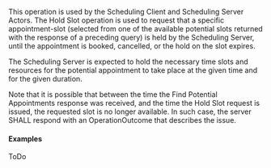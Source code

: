 
This operation is used by the Scheduling Client and Scheduling Server Actors. The Hold Slot operation is used to request that a specific appointment-slot (selected from one of the available potential slots returned with the response of a preceding query) is held by the Scheduling Server, until the appointment is booked, cancelled, or the hold on the slot expires.

The Scheduling Server is expected to hold the necessary time slots and resources for the potential appointment to take place at the given time and for the given duration.

Note that it is possible that between the time the Find Potential Appointments response was received, and the time the Hold Slot request is issued, the requested slot is no longer available. In such case, the server SHALL respond with an OperationOutcome that describes the issue.

<h4> Examples </h4>
ToDo